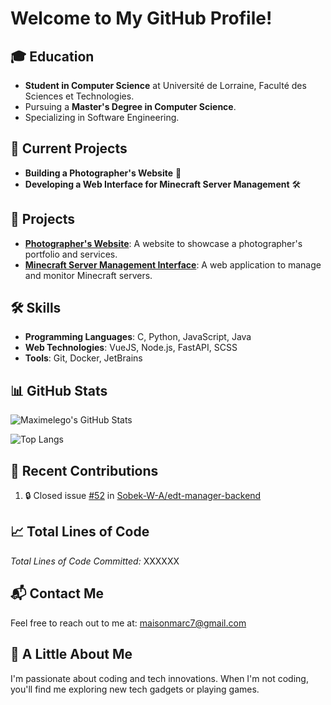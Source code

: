 # Welcome to My GitHub Profile!

## 🎓 Education

- **Student in Computer Science** at Université de Lorraine, Faculté des Sciences et Technologies.
- Pursuing a **Master's Degree in Computer Science**.
- Specializing in Software Engineering.

## 💼 Current Projects

- **Building a Photographer's Website** 📸
- **Developing a Web Interface for Minecraft Server Management** 🛠️

## 🚀 Projects

- **[Photographer's Website](#)**: A website to showcase a photographer's portfolio and services.
- **[Minecraft Server Management Interface](#)**: A web application to manage and monitor Minecraft servers.

## 🛠️ Skills

- **Programming Languages**: C, Python, JavaScript, Java
- **Web Technologies**: VueJS, Node.js, FastAPI, SCSS
- **Tools**: Git, Docker, JetBrains

## 📊 GitHub Stats

![Maximelego's GitHub Stats](https://github-readme-stats-kappa-ten-79.vercel.app/api?username=Maximelego&show_icons=true&count_private=true&include_all_commits=true&hide_rank=true&theme=darcula)

![Top Langs](https://github-readme-stats-kappa-ten-79.vercel.app/api/top-langs/?username=Maximelego&count_private=true&theme=darcula&layout=compact)

## 📝 Recent Contributions

<!--START_SECTION:activity-->
1. 🔒 Closed issue [#52](https://github.com/Sobek-W-A/edt-manager-backend/issues/52) in [Sobek-W-A/edt-manager-backend](https://github.com/Sobek-W-A/edt-manager-backend)
<!--END_SECTION:activity-->

## 📈 Total Lines of Code

*Total Lines of Code Committed:* XXXXXX

## 📬 Contact Me

Feel free to reach out to me at: [maisonmarc7@gmail.com](mailto:maisonmarc7@gmail.com)
<!--
## 🏆 Achievements

- **Certified [Certification Name]**
- **Winner of [Hackathon/Competition Name]**
-->

## 👋 A Little About Me

I'm passionate about coding and tech innovations. When I'm not coding, you'll find me exploring new tech gadgets or playing games.

